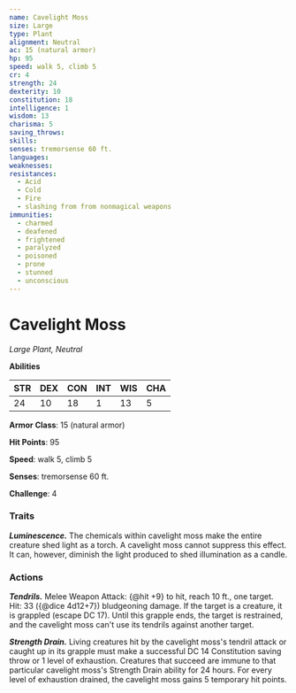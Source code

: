 ```yaml
---
name: Cavelight Moss
size: Large
type: Plant
alignment: Neutral
ac: 15 (natural armor)
hp: 95
speed: walk 5, climb 5
cr: 4
strength: 24
dexterity: 10
constitution: 18
intelligence: 1
wisdom: 13
charisma: 5
saving_throws:
skills:
senses: tremorsense 60 ft.
languages:
weaknesses:
resistances:
  - Acid
  - Cold
  - Fire
  - slashing from from nonmagical weapons
immunities:
  - charmed
  - deafened
  - frightened
  - paralyzed
  - poisoned
  - prone
  - stunned
  - unconscious
---
```


# Cavelight Moss

*Large Plant, Neutral*

**Abilities**

| STR | DEX | CON | INT | WIS | CHA |
| --- | --- | --- | --- | --- | --- |
| 24 | 10 | 18 | 1 | 13 | 5 |

**Armor Class**: 15 (natural armor)

**Hit Points**: 95

**Speed**: walk 5, climb 5

**Senses**: tremorsense 60 ft.

**Challenge**: 4

### Traits
***Luminescence.*** The chemicals within cavelight moss make the entire creature shed light as a torch. A cavelight moss cannot suppress this effect. It can, however, diminish the light produced to shed illumination as a candle.

### Actions
***Tendrils.*** Melee Weapon Attack: {@hit +9} to hit, reach 10 ft., one target. Hit: 33 ({@dice 4d12+7}) bludgeoning damage. If the target is a creature, it is grappled (escape DC 17). Until this grapple ends, the target is restrained, and the cavelight moss can't use its tendrils against another target.

***Strength Drain.*** Living creatures hit by the cavelight moss's tendril attack or caught up in its grapple must make a successful DC 14 Constitution saving throw or 1 level of exhaustion. Creatures that succeed are immune to that particular cavelight moss's Strength Drain ability for 24 hours. For every level of exhaustion drained, the cavelight moss gains 5 temporary hit points.

